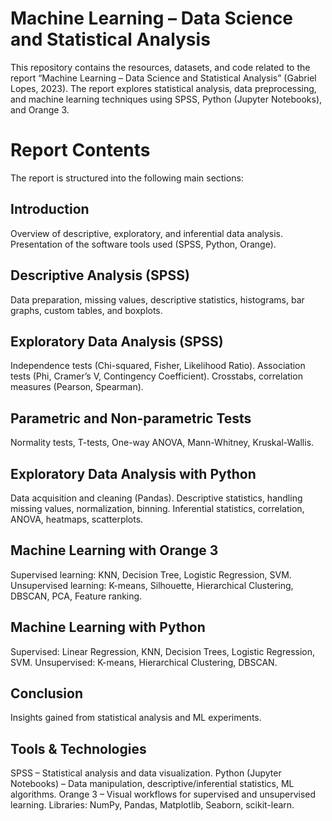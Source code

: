 # Machine Learning – Data Science and Statistical Analysis
This repository contains the resources, datasets, and code related to the report “Machine Learning – Data Science and Statistical Analysis” (Gabriel Lopes, 2023).
The report explores statistical analysis, data preprocessing, and machine learning techniques using SPSS, Python (Jupyter Notebooks), and Orange 3.

# Report Contents
The report is structured into the following main sections:

## Introduction
Overview of descriptive, exploratory, and inferential data analysis.
Presentation of the software tools used (SPSS, Python, Orange).

## Descriptive Analysis (SPSS)
Data preparation, missing values, descriptive statistics, histograms, bar graphs, custom tables, and boxplots.

## Exploratory Data Analysis (SPSS)
Independence tests (Chi-squared, Fisher, Likelihood Ratio).
Association tests (Phi, Cramer’s V, Contingency Coefficient).
Crosstabs, correlation measures (Pearson, Spearman).

## Parametric and Non-parametric Tests
Normality tests, T-tests, One-way ANOVA, Mann-Whitney, Kruskal-Wallis.

## Exploratory Data Analysis with Python
Data acquisition and cleaning (Pandas).
Descriptive statistics, handling missing values, normalization, binning.
Inferential statistics, correlation, ANOVA, heatmaps, scatterplots.

## Machine Learning with Orange 3
Supervised learning: KNN, Decision Tree, Logistic Regression, SVM.
Unsupervised learning: K-means, Silhouette, Hierarchical Clustering, DBSCAN, PCA, Feature ranking.

## Machine Learning with Python
Supervised: Linear Regression, KNN, Decision Trees, Logistic Regression, SVM.
Unsupervised: K-means, Hierarchical Clustering, DBSCAN.

## Conclusion
Insights gained from statistical analysis and ML experiments.

## Tools & Technologies
SPSS – Statistical analysis and data visualization.
Python (Jupyter Notebooks) – Data manipulation, descriptive/inferential statistics, ML algorithms.
Orange 3 – Visual workflows for supervised and unsupervised learning.
Libraries: NumPy, Pandas, Matplotlib, Seaborn, scikit-learn.
